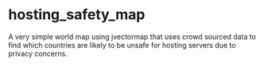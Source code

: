 hosting_safety_map
==================

A very simple world map using jvectormap that uses crowd sourced data to find which countries are likely to be unsafe for hosting servers due to privacy concerns.
